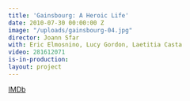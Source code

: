 ```yaml
---
title: 'Gainsbourg: A Heroic Life'
date: 2010-07-30 00:00:00 Z
image: "/uploads/gainsbourg-04.jpg"
director: Joann Sfar
with: Eric Elmosnino, Lucy Gordon, Laetitia Casta
video: 281612071
is-in-production: 
layout: project
---
```


[IMDb](https://www.imdb.com/title/tt1329457/?ref_=nv_sr_srsg_3_tt_4_nm_4_q_gainsbourg)